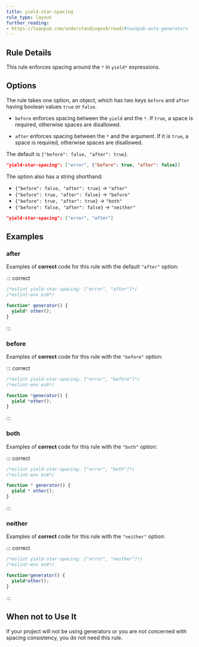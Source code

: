 ```yaml
---
title: yield-star-spacing
rule_type: layout
further_reading:
- https://leanpub.com/understandinges6/read/#leanpub-auto-generators
---
```




## Rule Details

This rule enforces spacing around the `*` in `yield*` expressions.

## Options

The rule takes one option, an object, which has two keys `before` and `after` having boolean values `true` or `false`.

* `before` enforces spacing between the `yield` and the `*`.
  If `true`, a space is required, otherwise spaces are disallowed.

* `after` enforces spacing between the `*` and the argument.
  If it is `true`, a space is required, otherwise spaces are disallowed.

The default is `{"before": false, "after": true}`.

```json
"yield-star-spacing": ["error", {"before": true, "after": false}]
```

The option also has a string shorthand:

* `{"before": false, "after": true}` → `"after"`
* `{"before": true, "after": false}` → `"before"`
* `{"before": true, "after": true}` → `"both"`
* `{"before": false, "after": false}` → `"neither"`

```json
"yield-star-spacing": ["error", "after"]
```

## Examples

### after

Examples of **correct** code for this rule with the default `"after"` option:

::: correct

```js
/*eslint yield-star-spacing: ["error", "after"]*/
/*eslint-env es6*/

function* generator() {
  yield* other();
}
```

:::

### before

Examples of **correct** code for this rule with the `"before"` option:

::: correct

```js
/*eslint yield-star-spacing: ["error", "before"]*/
/*eslint-env es6*/

function *generator() {
  yield *other();
}
```

:::

### both

Examples of **correct** code for this rule with the `"both"` option:

::: correct

```js
/*eslint yield-star-spacing: ["error", "both"]*/
/*eslint-env es6*/

function * generator() {
  yield * other();
}
```

:::

### neither

Examples of **correct** code for this rule with the `"neither"` option:

::: correct

```js
/*eslint yield-star-spacing: ["error", "neither"]*/
/*eslint-env es6*/

function*generator() {
  yield*other();
}
```

:::

## When not to Use It

If your project will not be using generators or you are not concerned with spacing consistency, you do not need this rule.
